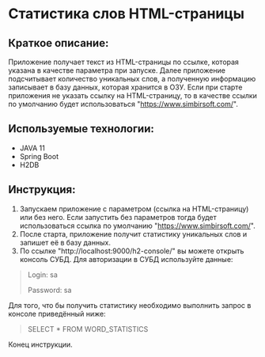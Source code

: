 # Статистика слов HTML-страницы

## Краткое описание:
Приложение получает текст из HTML-страницы по ссылке, которая указана в качестве параметра при запуске. Далее приложение
подсчитывает количество уникальных слов, а полученную информацию записывает в базу данных, которая хранится в ОЗУ.
Если при старте приложения не указать ссылку на HTML-страницу, то в качестве ссылки по умолчанию будет использоваться
"https://www.simbirsoft.com/".

## Используемые технологии:
- JAVA 11
- Spring Boot
- H2DB

## Инструкция:
1. Запускаем приложение с параметром (ссылка на HTML-страницу) или без него. Если запустить без параметров тогда будет использоваться ссылка по умолчанию "https://www.simbirsoft.com/".
2. После старта, приложение получит статистику уникальных слов и запишет её в базу данных.
3. По ссылке "http://localhost:9000/h2-console/" вы можете открыть консоль СУБД. Для авторизации в СУБД используйте данные:
> Login: sa
> 
> Password: sa

Для того, что бы получить статистику необходимо выполнить запрос в консоле приведённый ниже:
>SELECT * FROM WORD_STATISTICS

Конец инструкции.

